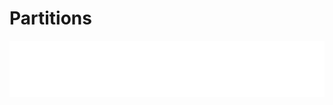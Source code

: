 # Partitions


<iframe
  src="../assets/pdf/openbook.pdf"
  width="100%"
  height="90vh"
  style="border: none;"
></iframe>
